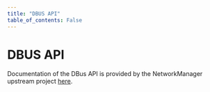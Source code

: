 ```yaml
---
title: "DBUS API"
table_of_contents: False
---
```


# DBUS API

Documentation of the DBus API is provided by the NetworkManager upstream project
[here](https://developer.gnome.org/NetworkManager/1.2/spec.html).
